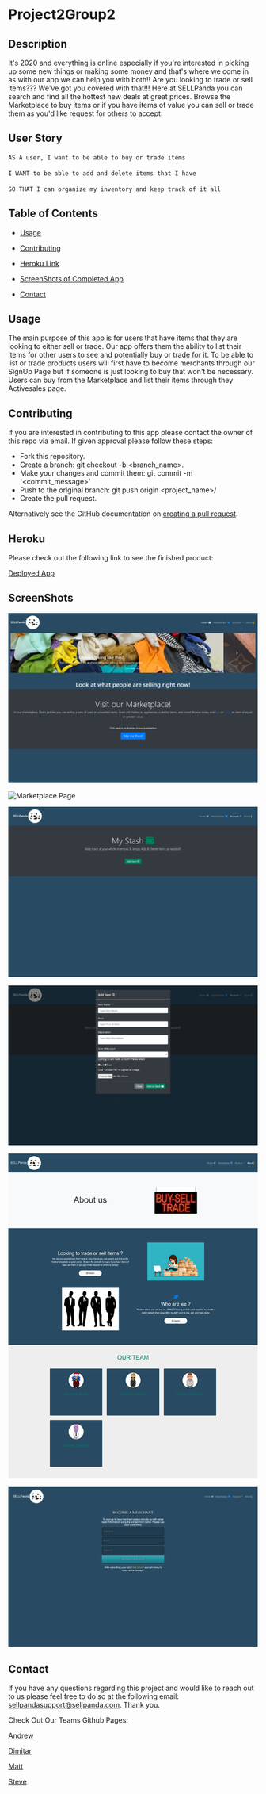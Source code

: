 # Project2Group2

## Description

It's 2020 and everything is online especially if you're interested in picking up some new things or making some money and that's where we come in as with our app we can help you with both!! Are you looking to trade or sell items??? We've got you covered with that!!! Here at SELLPanda you can search and find all the hottest new deals at great prices. Browse the Marketplace to buy items or if you have items of value you can sell or trade them as you'd like request for others to accept.

## User Story

```
AS A user, I want to be able to buy or trade items

I WANT to be able to add and delete items that I have

SO THAT I can organize my inventory and keep track of it all
```

## Table of Contents

* [Usage](#usage)

* [Contributing](#Contributing)

* [Heroku Link](#heroku)

* [ScreenShots of Completed App](#screenshots)

* [Contact](#contact)

## Usage

The main purpose of this app is for users that have items that they are looking to either sell or trade. Our app offers them the ability to list their items for other users to see and potentially buy or trade for it. To be able to list or trade products users will first have to become merchants through our SignUp Page but if someone is just looking to buy that won't be necessary. Users can buy from the Marketplace and list their items through they Activesales page. 

## Contributing

If you are interested in contributing to this app please contact the owner of this repo via email. If given approval please follow these steps:

* Fork this repository.
* Create a branch: git checkout -b <branch_name>.
* Make your changes and commit them: git commit -m '<commit_message>'
* Push to the original branch: git push origin <project_name>/<location>
* Create the pull request.

Alternatively see the GitHub documentation on [creating a pull request](https://docs.github.com/en/free-pro-team@latest/github/collaborating-with-issues-and-pull-requests/creating-a-pull-request).

## Heroku

Please check out the following link to see the finished product:

[Deployed App](https://project2-group2.herokuapp.com/home.html)

## ScreenShots

![Home Page](public/assets/img/homepage.png)

![Marketplace Page](public/assets/img/marketplace.png)

![Activesales Page](public/assets/img/activesales1.png)

![Activesales Page](public/assets/img/activesales2.png)

![About Page](public/assets/img/aboutpage.png)

![SignUp Page](public/assets/img/signuppage.png)

## Contact
If you have any questions regarding this project and would like to reach out to us please feel free to do so at the following email: sellpandasupport@sellpanda.com. Thank you.

Check Out Our Teams Github Pages:

[Andrew](https://github.com/Crozarts)

[Dimitar](https://github.com/dspark8916)

[Matt](https://github.com/MatthewSmith23)

[Steve](https://github.com/sgalarza419)